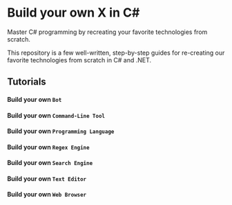 # Build your own X in C#

Master C# programming by recreating your favorite technologies from scratch.

This repository is a few well-written, step-by-step guides for re-creating our favorite technologies from scratch in C# and .NET.

## Tutorials

#### Build your own `Bot`

#### Build your own `Command-Line Tool`

#### Build your own `Programming Language`

#### Build your own `Regex Engine`

#### Build your own `Search Engine`

#### Build your own `Text Editor`

#### Build your own `Web Browser`

